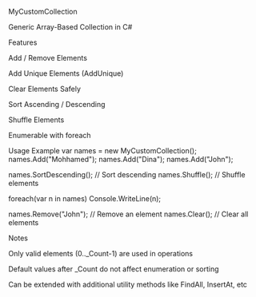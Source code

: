 MyCustomCollection

Generic Array-Based Collection in C#

Features

Add / Remove Elements

Add Unique Elements (AddUnique)

Clear Elements Safely

Sort Ascending / Descending

Shuffle Elements

Enumerable with foreach

Usage Example
var names = new MyCustomCollection<string>();
names.Add("Mohhamed");
names.Add("Dina");
names.Add("John");

names.SortDescending(); // Sort descending
names.Shuffle();        // Shuffle elements

foreach(var n in names)
    Console.WriteLine(n);

names.Remove("John");   // Remove an element
names.Clear();          // Clear all elements

Notes

Only valid elements (0.._Count-1) are used in operations

Default values after _Count do not affect enumeration or sorting

Can be extended with additional utility methods like FindAll, InsertAt, etc
